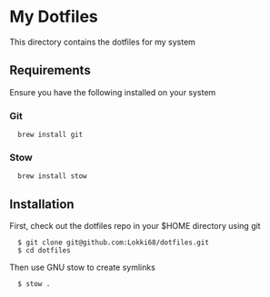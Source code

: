 # My Dotfiles

  This directory contains the dotfiles for my system

## Requirements

  Ensure you have the following installed on your system

### Git

  ```
    brew install git
  ```


### Stow

  ```
    brew install stow
  ```


## Installation

  First, check out the dotfiles repo in your $HOME directory using git

  ```
    $ git clone git@github.com:Lokki68/dotfiles.git
    $ cd dotfiles
```

  Then use GNU stow to create symlinks

  ```
    $ stow .
  ```


